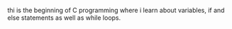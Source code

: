thi is the beginning of C programming where i learn about variables, if and else statements as well as while loops.
